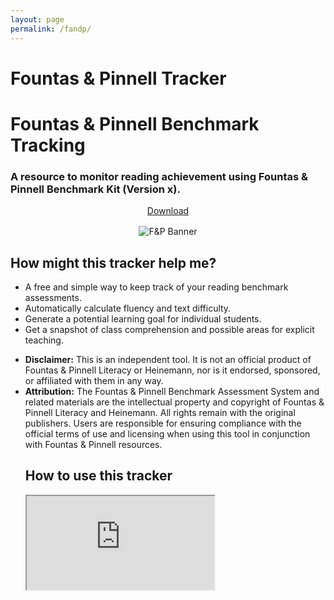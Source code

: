 ```yaml
---
layout: page
permalink: /fandp/
---
```

<div class="hero-header">
  <h1 class="hero-title">Fountas & Pinnell Tracker</h1>
</div>
<h1>Fountas & Pinnell Benchmark Tracking</h1>
<h3>A resource to monitor reading achievement using Fountas & Pinnell Benchmark Kit (Version x).</h3>

<div class="flex-columns" style="display: flex; gap: 20px; text-align: center;">
  <!-- Column 1 -->
  <div style="flex: 1;">
    <a href="https://docs.google.com/spreadsheets/d/1_8OpI1wMISifLGRQoAZTdxuTRBWRspQwAzfHRFBXyUA/edit?usp=sharing" class="btn btn-primary" download>Download</a>
  </div>
</div>

<div style="text-align:center; margin-top: 16px;">
  <img src="{{ '/assets/img/fandpbanner.png' | relative_url }}" alt="F&P Banner" />
</div>

<h2>How might this tracker help me?</h2>
<ul class="lead">
  <li>A free and simple way to keep track of your reading benchmark assessments.</li>
  <li>Automatically calculate fluency and text difficulty. </li>
  <li>Generate a potential learning goal for individual students.</li>
  <li>Get a snapshot of class comprehension and possible areas for explicit teaching.</li>
</ul>
<p></p>
<ul class="lead">
  <li><strong>Disclaimer:</strong> This is an independent tool. It is not an official product of Fountas & Pinnell Literacy or Heinemann, nor is it endorsed, sponsored, or affiliated with them in any way.
  <li><strong>Attribution:</strong> The Fountas & Pinnell Benchmark Assessment System and related materials are the intellectual property and copyright of Fountas & Pinnell Literacy and Heinemann. All rights remain with the original publishers. Users are responsible for ensuring compliance with the official terms of use and licensing when using this tool in conjunction with Fountas & Pinnell resources.

<h2>How to use this tracker</h2>
<div class="video-embed">
  <iframe
    src="https://youtu.be/0uNHvtxBk0Y?si=C7Y27Fgx3dtT06qD" 
    title="YouTube video player"
    allow="accelerometer; autoplay; clipboard-write; encrypted-media; gyroscope; picture-in-picture; web-share"
    referrerpolicy="strict-origin-when-cross-origin"
    allowfullscreen
    loading="lazy">
  </iframe>
</div>
